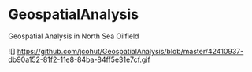 # GeospatialAnalysis
Geospatial Analysis in North Sea Oilfield


![] https://github.com/jcohut/GeospatialAnalysis/blob/master/42410937-db90a152-81f2-11e8-84ba-84ff5e31e7cf.gif
